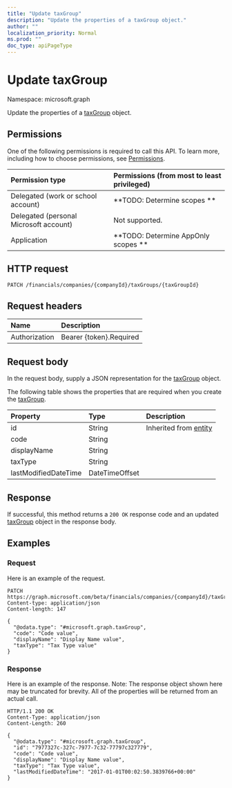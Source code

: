 ```yaml
---
title: "Update taxGroup"
description: "Update the properties of a taxGroup object."
author: ""
localization_priority: Normal
ms.prod: ""
doc_type: apiPageType
---
```


# Update taxGroup

Namespace: microsoft.graph

Update the properties of a [taxGroup](../resources/taxgroup.md) object.

## Permissions
One of the following permissions is required to call this API. To learn more, including how to choose permissions, see [Permissions](/concepts/permissions-reference.md).

|Permission type|Permissions (from most to least privileged)|
|:---|:---|
|Delegated (work or school account)|**TODO: Determine scopes **|
|Delegated (personal Microsoft account)|Not supported.|
|Application|**TODO: Determine AppOnly scopes **|

## HTTP request
<!-- {
  "blockType": "ignored"
}
-->
``` http
PATCH /financials/companies/{companyId}/taxGroups/{taxGroupId}
```

## Request headers
|Name|Description|
|:---|:---|
|Authorization|Bearer {token}.Required|

## Request body
In the request body, supply a JSON representation for the [taxGroup](../resources/taxgroup.md) object.

The following table shows the properties that are required when you create the [taxGroup](../resources/taxgroup.md).

|Property|Type|Description|
|:---|:---|:---|
|id|String| Inherited from [entity](../resources/entity.md)|
|code|String||
|displayName|String||
|taxType|String||
|lastModifiedDateTime|DateTimeOffset||



## Response
If successful, this method returns a `200 OK` response code and an updated [taxGroup](../resources/taxgroup.md) object in the response body.

## Examples

### Request
Here is an example of the request.
<!-- {
  "blockType": "request",
  "name": "update_taxgroup"
}
-->
``` http
PATCH https://graph.microsoft.com/beta/financials/companies/{companyId}/taxGroups/{taxGroupId}
Content-type: application/json
Content-length: 147

{
  "@odata.type": "#microsoft.graph.taxGroup",
  "code": "Code value",
  "displayName": "Display Name value",
  "taxType": "Tax Type value"
}
```

### Response
Here is an example of the response. Note: The response object shown here may be truncated for brevity. All of the properties will be returned from an actual call.
<!-- {
  "blockType": "response",
  "truncated": true
}
-->
``` http
HTTP/1.1 200 OK
Content-Type: application/json
Content-Length: 260

{
  "@odata.type": "#microsoft.graph.taxGroup",
  "id": "7977327c-327c-7977-7c32-77797c327779",
  "code": "Code value",
  "displayName": "Display Name value",
  "taxType": "Tax Type value",
  "lastModifiedDateTime": "2017-01-01T00:02:50.3839766+00:00"
}
```


